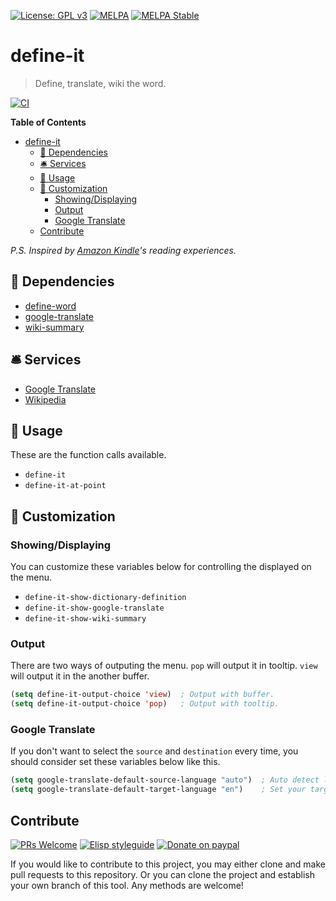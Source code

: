 [![License: GPL v3](https://img.shields.io/badge/License-GPL%20v3-blue.svg)](https://www.gnu.org/licenses/gpl-3.0)
[![MELPA](https://melpa.org/packages/define-it-badge.svg)](https://melpa.org/#/define-it)
[![MELPA Stable](https://stable.melpa.org/packages/define-it-badge.svg)](https://stable.melpa.org/#/define-it)

# define-it
> Define, translate, wiki the word.

[![CI](https://github.com/jcs-elpa/define-it/actions/workflows/test.yml/badge.svg)](https://github.com/jcs-elpa/define-it/actions/workflows/test.yml)

<!-- markdown-toc start - Don't edit this section. Run M-x markdown-toc-refresh-toc -->
**Table of Contents**

- [define-it](#define-it)
    - [📌 Dependencies](#📌-dependencies)
    - [🛎️ Services](#🛎️-services)
    - [🔨 Usage](#🔨-usage)
    - [🔧 Customization](#🔧-customization)
        - [Showing/Displaying](#showingdisplaying)
        - [Output](#output)
        - [Google Translate](#google-translate)
    - [Contribute](#contribute)

<!-- markdown-toc end -->

*P.S. Inspired by [Amazon Kindle](https://en.wikipedia.org/wiki/Amazon_Kindle)'s reading experiences.*

## 📌 Dependencies

* [define-word](https://github.com/abo-abo/define-word)
* [google-translate](https://github.com/atykhonov/google-translate)
* [wiki-summary](https://github.com/jozefg/wiki-summary.el)

## 🛎️ Services

* [Google Translate](https://translate.google.com/)
* [Wikipedia](https://www.wikipedia.org/)

## 🔨 Usage

These are the function calls available.

* `define-it`
* `define-it-at-point`

## 🔧 Customization

### Showing/Displaying

You can customize these variables below for controlling the displayed on the menu.

* `define-it-show-dictionary-definition`
* `define-it-show-google-translate`
* `define-it-show-wiki-summary`

### Output

There are two ways of outputing the menu. `pop` will output it in tooltip. `view`
will output it in the another buffer.

```el
(setq define-it-output-choice 'view)  ; Output with buffer.
(setq define-it-output-choice 'pop)   ; Output with tooltip.
```

### Google Translate

If you don't want to select the `source` and `destination` every time,
you should consider set these variables below like this.

```el
(setq google-translate-default-source-language "auto")  ; Auto detect language.
(setq google-translate-default-target-language "en")    ; Set your target language.
```

## Contribute

[![PRs Welcome](https://img.shields.io/badge/PRs-welcome-brightgreen.svg)](http://makeapullrequest.com)
[![Elisp styleguide](https://img.shields.io/badge/elisp-style%20guide-purple)](https://github.com/bbatsov/emacs-lisp-style-guide)
[![Donate on paypal](https://img.shields.io/badge/paypal-donate-1?logo=paypal&color=blue)](https://www.paypal.me/jcs090218)

If you would like to contribute to this project, you may either
clone and make pull requests to this repository. Or you can
clone the project and establish your own branch of this tool.
Any methods are welcome!
